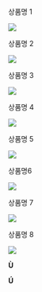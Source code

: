 ﻿상품명 1

![](Aspose.Words.792066ed-54fc-4987-959e-8331ffcd7b50.001.png)

상품명 2

![](Aspose.Words.792066ed-54fc-4987-959e-8331ffcd7b50.001.png)

상품명 3

![](Aspose.Words.792066ed-54fc-4987-959e-8331ffcd7b50.001.png)

상품명 4

![](Aspose.Words.792066ed-54fc-4987-959e-8331ffcd7b50.001.png)

상품명 5

![](Aspose.Words.792066ed-54fc-4987-959e-8331ffcd7b50.001.png)

상품명6

![](Aspose.Words.792066ed-54fc-4987-959e-8331ffcd7b50.001.png)

상품명 7

![](Aspose.Words.792066ed-54fc-4987-959e-8331ffcd7b50.001.png)

상품명 8

![](Aspose.Words.792066ed-54fc-4987-959e-8331ffcd7b50.001.png)

**Ù**

**Ú**
